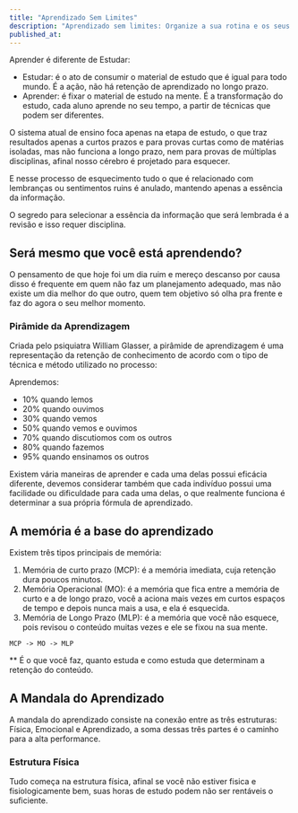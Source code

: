 ```yaml
---
title: "Aprendizado Sem Limites"
description: "Aprendizado sem limites: Organize a sua rotina e os seus métodos de estudos, controle a sua ansiedade e descubra do que o seu cérebro é capaz"
published_at: 
---
```


Aprender é diferente de Estudar:

* Estudar: é o ato de consumir o material de estudo que é igual para todo mundo. É a ação, não há retenção de aprendizado no longo prazo.
* Aprender: é fixar o material de estudo na mente. É a transformação do estudo, cada aluno aprende no seu tempo, a partir de técnicas que podem ser diferentes.

O sistema atual de ensino foca apenas na etapa de estudo, o que traz resultados apenas a curtos prazos e para provas curtas como de matérias isoladas, mas não funciona a longo prazo, nem para provas de múltiplas disciplinas, afinal nosso cérebro é projetado para esquecer.

E nesse processo de esquecimento tudo o que é relacionado com lembranças ou sentimentos ruins é anulado, mantendo apenas a essência da informação.

O segredo para selecionar a essência da informação que será lembrada é a revisão e isso requer disciplina.

## Será mesmo que você está aprendendo?

O pensamento de que hoje foi um dia ruim e mereço descanso por causa disso é frequente em quem não faz um planejamento adequado, mas não existe um dia melhor do que outro, quem tem objetivo só olha pra frente e faz do agora o seu melhor momento.

### Pirâmide da Aprendizagem

Criada pelo psiquiatra William Glasser, a pirâmide de aprendizagem é uma representação da retenção de conhecimento de acordo com o tipo de técnica e método utilizado no processo:

Aprendemos:
- 10% quando lemos
- 20% quando ouvimos
- 30% quando vemos
- 50% quando vemos e ouvimos
- 70% quando discutiomos com os outros
- 80% quando fazemos
- 95% quando ensinamos os outros

Existem vária maneiras de aprender e cada uma delas possui eficácia diferente, devemos considerar também que cada indivíduo possui uma facilidade ou dificuldade para cada uma delas, o que realmente funciona é determinar a sua própria fórmula de aprendizado.

## A memória é a base do aprendizado

Existem três tipos principais de memória:
1. Memória de curto prazo (MCP): é a memória imediata, cuja retenção dura poucos minutos.
2. Memória Operacional (MO): é a memória que fica entre a memória de curto e a de longo prazo, você a aciona mais vezes em curtos espaços de tempo e depois nunca mais a usa, e ela é esquecida.
3. Memória de Longo Prazo (MLP): é a memória que você não esquece, pois revisou o conteúdo muitas vezes e ele se fixou na sua mente.

```
MCP -> MO -> MLP
```

** É o que você faz, quanto estuda e como estuda que determinam a retenção do conteúdo.

## A Mandala do Aprendizado
A mandala do aprendizado consiste na conexão entre as três estruturas: Física, Emocional e Aprendizado, a soma dessas três partes é o caminho para a alta performance.

### Estrutura Física
Tudo começa na estrutura física, afinal se você não estiver fisica e fisiologicamente bem, suas horas de estudo podem não ser rentáveis o suficiente.